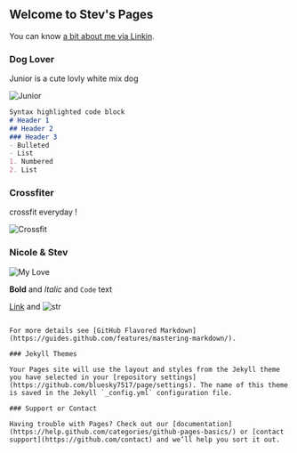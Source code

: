 ## Welcome to Stev's Pages

You can know [a bit about me via Linkin](www.linkedin.com/in/stev-lin-5167b473).

### Dog Lover

Junior is a cute  lovly white mix dog 

![Junior](https://user-images.githubusercontent.com/18455390/41848323-ac3ec66e-78af-11e8-9cb5-46e518175e29.jpg)


```markdown
Syntax highlighted code block
# Header 1
## Header 2
### Header 3
- Bulleted
- List
1. Numbered
2. List
```

### Crossfiter

crossfit everyday !

![Crossfit](https://user-images.githubusercontent.com/18455390/41848503-3acfb852-78b0-11e8-9bef-9213cb141ee8.jpg)


### Nicole & Stev
![My Love](https://user-images.githubusercontent.com/18455390/41848492-36a34bfe-78b0-11e8-9fc8-48e43d670e46.jpg)






**Bold** and _Italic_ and `Code` text

[Link](url) and ![str](url)
```

For more details see [GitHub Flavored Markdown](https://guides.github.com/features/mastering-markdown/).

### Jekyll Themes

Your Pages site will use the layout and styles from the Jekyll theme you have selected in your [repository settings](https://github.com/bluesky7517/page/settings). The name of this theme is saved in the Jekyll `_config.yml` configuration file.

### Support or Contact

Having trouble with Pages? Check out our [documentation](https://help.github.com/categories/github-pages-basics/) or [contact support](https://github.com/contact) and we’ll help you sort it out.
